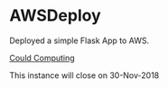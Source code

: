# AWSDeploy
Deployed a simple Flask App to AWS.

[Could Computing](http://ec2-34-222-129-22.us-west-2.compute.amazonaws.com/)

This instance will close on 30-Nov-2018
